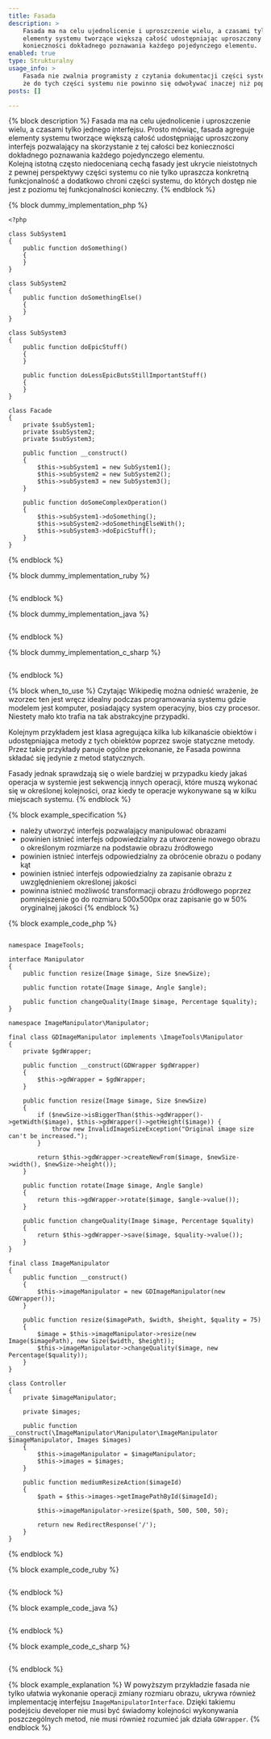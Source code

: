 ```yaml
---
title: Fasada
description: >
    Fasada ma na celu ujednolicenie i uproszczenie wielu, a czasami tylko jednego interfejsu. Prosto mówiąc, fasada agreguje 
    elementy systemu tworzące większą całość udostępniając uproszczony interfejs pozwalający na skorzystanie z tej całości bez
    konieczności dokładnego poznawania każdego pojedynczego elementu.
enabled: true
type: Strukturalny 
usage_info: >
    Fasada nie zwalnia programisty z czytania dokumentacji części systemu ukrytych pod fasadą. Fasada nie oznacza również, 
    że do tych części systemu nie powinno się odwoływać inaczej niż poprzez metody udostępnione przez fasadę. 
posts: []

---
```

{% block description %}
Fasada ma na celu ujednolicenie i uproszczenie wielu, a czasami tylko jednego interfejsu. Prosto mówiąc, fasada agreguje 
elementy systemu tworzące większą całość udostępniając uproszczony interfejs pozwalający na skorzystanie z tej całości bez
konieczności dokładnego poznawania każdego pojedynczego elementu.  
Kolejną istotną często niedocenianą cechą fasady jest ukrycie nieistotnych z pewnej perspektywy części systemu co nie tylko
upraszcza konkretną funkcjonalność a dodatkowo chroni części systemu, do których dostęp nie jest z poziomu tej funkcjonalności
konieczny.
{% endblock %}

{% block dummy_implementation_php %}
```language-php
<?php

class SubSystem1
{
    public function doSomething()
    {
    }
}

class SubSystem2
{
    public function doSomethingElse()
    {
    }
}

class SubSystem3
{
    public function doEpicStuff()
    {
    }
    
    public function doLessEpicButsStillImportantStuff()
    {
    }
}

class Facade
{
    private $subSystem1;
    private $subSystem2;
    private $subSystem3;
    
    public function __construct()
    {
        $this->subSystem1 = new SubSystem1();
        $this->subSystem2 = new SubSystem2();
        $this->subSystem3 = new SubSystem3();
    }
    
    public function doSomeComplexOperation()
    {
        $this->subSystem1->doSomething();
        $this->subSystem2->doSomethingElseWith();
        $this->subSystem3->doEpicStuff();
    }
}
```
{% endblock %}

{% block dummy_implementation_ruby %}
```language-ruby

```
{% endblock %}

{% block dummy_implementation_java %}
```language-java

```
{% endblock %}

{% block dummy_implementation_c_sharp %}
```language-csharp

```
{% endblock %}

{% block when_to_use %}
Czytając Wikipedię można odnieść wrażenie, że wzorzec ten jest wręcz idealny podczas programowania systemu gdzie modelem
jest komputer, posiadający system operacyjny, bios czy procesor. Niestety mało kto trafia na tak abstrakcyjne przypadki.
 
Kolejnym przykładem jest klasa agregująca kilka lub kilkanaście obiektów i udostępniająca metody z tych obiektów poprzez 
swoje statyczne metody. Przez takie przykłady panuje ogólne przekonanie, że Fasada powinna składać się jedynie z metod statycznych.

Fasady jednak sprawdzają się o wiele bardziej w przypadku kiedy jakaś operacja w systemie jest sekwencją innych operacji, które
muszą wykonać się w określonej kolejności, oraz kiedy te operacje wykonywane są w kilku miejscach systemu.
{% endblock %}

{% block example_specification %}
- należy utworzyć interfejs pozwalający manipulować obrazami
- powinien istnieć interfejs odpowiedzialny za utworzenie nowego obrazu o określonym rozmiarze na podstawie obrazu źródłowego
- powinien istnieć interfejs odpowiedzialny za obrócenie obrazu o podany kąt
- powinien istnieć interfejs odpowiedzialny za zapisanie obrazu z uwzględnieniem określonej jakości
- powinna istnieć możliwość transformacji obrazu źródłowego poprzez pomniejszenie go do rozmiaru 500x500px oraz zapisanie go w 50% oryginalnej jakości
{% endblock %}

{% block example_code_php %}
```language-php

namespace ImageTools;

interface Manipulator
{
    public function resize(Image $image, Size $newSize);
    
    public function rotate(Image $image, Angle $angle);
    
    public function changeQuality(Image $image, Percentage $quality);
}

namespace ImageManipulator\Manipulator;

final class GDImageManipulator implements \ImageTools\Manipulator
{
    private $gdWrapper;
    
    public function __construct(GDWrapper $gdWrapper)
    {
        $this->gdWrapper = $gdWrapper;
    }
    
    public function resize(Image $image, Size $newSize)
    {
        if ($newSize->isBiggerThan($this->gdWrapper()->getWidth($image), $this->gdWrapper()->getHeight($image)) {
            throw new InvalidImageSizeException("Original image size can't be increased.");
        }
        
        return $this->gdWrapper->createNewFrom($image, $newSize->width(), $newSize->height());
    }
    
    public function rotate(Image $image, Angle $angle)
    {
        return this->gdWrapper->rotate($image, $angle->value());
    }
    
    public function changeQuality(Image $image, Percentage $quality)
    {
        return $this->gdWrapper->save($image, $quality->value());
    }
}

final class ImageManipulator
{
    public function __construct()
    {
        $this->imageManipulator = new GDImageManipulator(new GDWrapper());
    }   
    
    public function resize($imagePath, $width, $height, $quality = 75)
    {
        $image = $this->imageManipulator->resize(new Image($imagePath), new Size($width, $height));
        $this->imageManipulator->changeQuality($image, new Percentage($quality));
    }
}

class Controller
{
    private $imageManipulator;
    
    private $images;
    
    public function __construct(\ImageManipulator\Manipulator\ImageManipulator $imageManipulator, Images $images)
    {
        $this->imageManipulator = $imageManipulator;
        $this->images = $images;
    }
    
    public function mediumResizeAction($imageId)
    {
        $path = $this->images->getImagePathById($imageId);
        
        $this->imageManipulator->resize($path, 500, 500, 50);
        
        return new RedirectResponse('/');
    }
}

```
{% endblock %}

{% block example_code_ruby %}
```language-ruby

```
{% endblock %}

{% block example_code_java %}
```language-java

```
{% endblock %}

{% block example_code_c_sharp %}
```language-csharp

```
{% endblock %}

{% block example_explanation %}
W powyższym przykładzie fasada nie tylko ułatwia wykonanie operacji zmiany rozmiaru obrazu, ukrywa również 
implementację interfejsu ``ImageManipulatorInterface``. Dzięki takiemu podejściu developer nie musi być świadomy 
kolejności wykonywania poszczególnych metod, nie musi również rozumieć jak działa ``GDWrapper``. 
{% endblock %}
